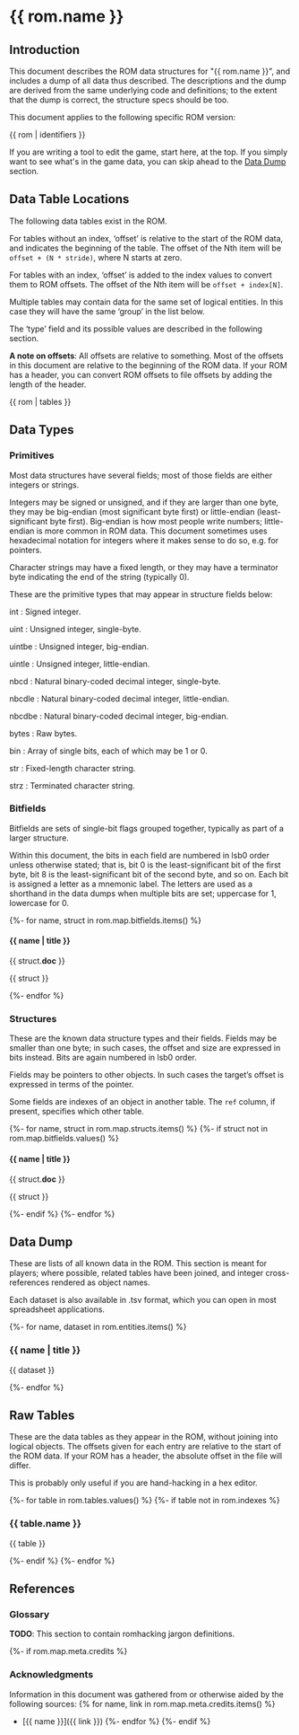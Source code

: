 # {{ rom.name }}

## Introduction

This document describes the ROM data structures for "{{ rom.name }}",
and includes a dump of all data thus described. The descriptions and the
dump are derived from the same underlying code and definitions; to the
extent that the dump is correct, the structure specs should be too.

This document applies to the following specific ROM version:

{{ rom | identifiers }}

If you are writing a tool to edit the game, start here, at the top. If
you simply want to see what's in the game data, you can skip ahead to
the [Data Dump](#data-dump) section.

## Data Table Locations

The following data tables exist in the ROM.

For tables without an index, ‘offset’ is relative to the start of the
ROM data, and indicates the beginning of the table. The offset of the
Nth item will be `offset + (N * stride)`, where N starts at zero.

For tables with an index, ‘offset’ is added to the index values to
convert them to ROM offsets. The offset of the Nth item will be
`offset + index[N]`.

Multiple tables may contain data for the same set of logical entities.
In this case they will have the same ‘group’ in the list below.

The ‘type’ field and its possible values are described in the following
section.

**A note on offsets**: All offsets are relative to something. Most of
the offsets in this document are relative to the beginning of the ROM
data. If your ROM has a header, you can convert ROM offsets to file
offsets by adding the length of the header.


{{ rom | tables }}

## Data Types

### Primitives

Most data structures have several fields; most of those fields are
either integers or strings.

Integers may be signed or unsigned, and if they are larger than one
byte, they may be big-endian (most significant byte first) or
little-endian (least-significant byte first). Big-endian is how most
people write numbers; little-endian is more common in ROM data. This
document sometimes uses hexadecimal notation for integers where it makes
sense to do so, e.g. for pointers.

Character strings may have a fixed length, or they may have a terminator
byte indicating the end of the string (typically 0).

These are the primitive types that may appear in structure fields below:

int
: Signed integer.

uint
: Unsigned integer, single-byte.

uintbe
: Unsigned integer, big-endian.

uintle
: Unsigned integer, little-endian.

nbcd
: Natural binary-coded decimal integer, single-byte.

nbcdle
: Natural binary-coded decimal integer, little-endian.

nbcdbe
: Natural binary-coded decimal integer, big-endian.

bytes
: Raw bytes.

bin
: Array of single bits, each of which may be 1 or 0.

str
: Fixed-length character string.

strz
: Terminated character string.

### Bitfields

Bitfields are sets of single-bit flags grouped together, typically as
part of a larger structure.

Within this document, the bits in each field are numbered in lsb0 order
unless otherwise stated; that is, bit 0 is the least-significant bit of
the first byte, bit 8 is the least-significant bit of the second byte,
and so on. Each bit is assigned a letter as a mnemonic label. The
letters are used as a shorthand in the data dumps when multiple bits are
set; uppercase for 1, lowercase for 0.

{%- for name, struct in rom.map.bitfields.items() %}

#### {{ name | title }}

{{ struct.__doc__ }}

{{ struct }}

{%- endfor %}

### Structures

These are the known data structure types and their fields. Fields may be
smaller than one byte; in such cases, the offset and size are expressed
in bits instead. Bits are again numbered in lsb0 order.

Fields may be pointers to other objects. In such cases the target’s
offset is expressed in terms of the pointer.

Some fields are indexes of an object in another table. The `ref` column,
if present, specifies which other table.

{%- for name, struct in rom.map.structs.items() %}
{%- if struct not in rom.map.bitfields.values() %}

#### {{ name | title }}

{{ struct.__doc__ }}

{{ struct }}

{%- endif %}
{%- endfor %}

## Data Dump

These are lists of all known data in the ROM. This section is
meant for players; where possible, related tables have been joined,
and integer cross-references rendered as object names.

Each dataset is also available in .tsv format, which you can open
in most spreadsheet applications.

{%- for name, dataset in rom.entities.items() %}

### {{ name | title }}

{{ dataset }}

{%- endfor %}

## Raw Tables

These are the data tables as they appear in the ROM, without joining
into logical objects. The offsets given for each entry are relative to
the start of the ROM data. If your ROM has a header, the absolute offset
in the file will differ.

This is probably only useful if you are hand-hacking in a hex
editor.

{%- for table in rom.tables.values() %}
{%- if table not in rom.indexes %}

### {{ table.name }}

{{ table }}

{%- endif %}
{%- endfor %}

## References

### Glossary

**TODO**: This section to contain romhacking jargon definitions.

{%- if rom.map.meta.credits %}

### Acknowledgments

Information in this document was gathered from or otherwise aided by the
following sources:
{% for name, link in rom.map.meta.credits.items() %}
* [{{ name }}]({{ link }})
{%- endfor %}
{%- endif %}
